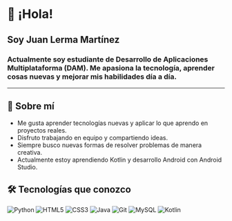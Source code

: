 # 👋 ¡Hola!

## Soy **Juan Lerma Martínez**
### Actualmente soy estudiante de **Desarrollo de Aplicaciones Multiplataforma (DAM)**.  Me apasiona la tecnología, aprender cosas nuevas y mejorar mis habilidades día a día.

---

## 💬 Sobre mí
- Me gusta aprender tecnologías nuevas y aplicar lo que aprendo en proyectos reales.  
- Disfruto trabajando en equipo y compartiendo ideas.  
- Siempre busco nuevas formas de resolver problemas de manera creativa.
- Actualmente estoy aprendiendo Kotlin y desarrollo Android con Android Studio.

## 🛠️ Tecnologías que conozco
![Python](https://img.shields.io/badge/Python-3.11-blue)
![HTML5](https://img.shields.io/badge/HTML5-orange)
![CSS3](https://img.shields.io/badge/CSS3-blueviolet)
![Java](https://img.shields.io/badge/Java-17-red)
![Git](https://img.shields.io/badge/Git-version-orange)
![MySQL](https://img.shields.io/badge/MySQL-8.0-blue)
![Kotlin](https://img.shields.io/badge/Kotlin-1.9-orange)

